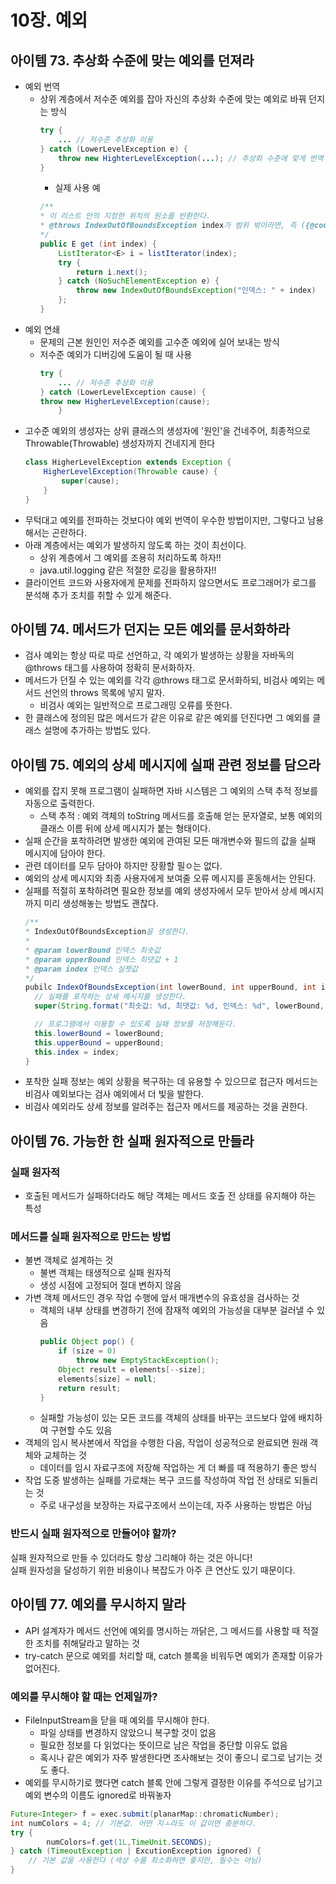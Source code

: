 # 10장. 예외

## 아이템 73. 추상화 수준에 맞는 예외를 던져라
- 예외 번역
  - 상위 계층에서 저수준 예외를 잡아 자신의 추상화 수준에 맞는 예외로 바꿔 던지는 방식
    ```java
    try {
        ... // 저수준 추상화 이용
    } catch (LowerLevelException e) {
        throw new HighterLevelException(...); // 추상화 수준에 맞게 번역
    }
    ```
    - 실제 사용 예
    ```java
    /**
    * 이 리스트 안의 지정한 위치의 원소를 반환한다.
    * @throws IndexOutOfBoundsException index가 범위 밖이라면, 즉 ({@code index < 0 || index >= size()})이면 발생한다.
    */
    public E get (int index) {
        ListIterator<E> i = listIterator(index);
        try {
            return i.next();
        } catch (NoSuchElementException e) {
            throw new IndexOutOfBoundsException("인덱스: " + index)
        };
    }
    ```
- 예외 연쇄
  - 문제의 근본 원인인 저수준 예외를 고수준 예외에 실어 보내는 방식
  - 저수준 예외가 디버깅에 도움이 될 때 사용
    ```java
    try {
        ... // 저수준 추상화 이용
    } catch (LowerLevelException cause) { 
    throw new HigherLevelException(cause);
        }
    ```
- 고수준 예외의 생성자는 상위 클래스의 생성자에 '원인'을 건네주어, 최종적으로 Throwable(Throwable) 생성자까지 건네지게 한다
    ```java
    class HigherLevelException extends Exception {
        HigherLevelException(Throwable cause) {
            super(cause);
        }
    }
    ```
- 무턱대고 예외를 전파하는 것보다야 예외 번역이 우수한 방법이지만, 그렇다고 남용해서는 곤란하다.
- 아래 계층에서는 예외가 발생하지 않도록 하는 것이 최선이다.
  - 상위 계층에서 그 예외를 조용히 처리하도록 하자!!
  - java.util.logging 같은 적절한 로깅을 활용하자!!
- 클라이언트 코드와 사용자에게 문제를 전파하지 않으면서도 프로그래머가 로그를 분석해 추가 조치를 취할 수 있게 해준다.

## 아이템 74. 메서드가 던지는 모든 예외를 문서화하라
- 검사 예외는 항상 따로 따로 선언하고, 각 예외가 발생하는 상황을 자바독의 @throws 태그를 사용하여 정확히 문서화하자.
- 메서드가 던질 수 있는 예외를 각각 @throws 태그로 문서화하되, 비검사 예외는 메서드 선언의 throws 목록에 넣지 말자.
  - 비검사 예외는 일반적으로 프로그래밍 오류를 뜻한다.
- 한 클래스에 정의된 많은 메서드가 같은 이유로 같은 예외를 던진다면 그 예외를 클래스 설명에 추가하는 방법도 있다.

## 아이템 75. 예외의 상세 메시지에 실패 관련 정보를 담으라
- 예외를 잡지 못해 프로그램이 실패하면 자바 시스템은 그 예외의 스택 추적 정보를 자동으로 출력한다.
  - 스택 추적 :  예외 객체의 toString 메서드를 호출해 얻는 문자열로, 보통 예외의 클래스 이름 뒤에 상세 메시지가 붙는 형태이다.
- 실패 순간을 포착하려면 발생한 예외에 관여된 모든 매개변수와 필드의 값을 실패 메시지에 담아야 한다.
- 관련 데이터를 모두 담아야 하지만 장황할 필ㅇ는 없다.
- 예외의 상세 메시지와 최종 사용자에게 보여줄 오류 메시지를 혼동해서는 안된다.
- 실패를 적절히 포착하려면 필요한 정보를 예외 생성자에서 모두 받아서 상세 메시지까지 미리 생성해놓는 방법도 괜찮다.
  ```java
  /**
  * IndexOutOfBoundsException을 생성한다.
  * 
  * @param lowerBound 인덱스 최솟값
  * @param upperBound 인덱스 최댓값 + 1
  * @param index 인덱스 실젯값
  */
  pubilc IndexOfBoundsException(int lowerBound, int upperBound, int index) {
    // 실패를 포착하는 상세 메시지를 생성한다.
    super(String.format("최솟값: %d, 최댓값: %d, 인덱스: %d", lowerBound, upperBound, index));
  
    // 프로그램에서 이용할 수 있도록 실패 정보를 저장해둔다.
    this.lowerBound = lowerBound;
    this.upperBound = upperBound;
    this.index = index;
  }
  ```
- 포착한 실패 정보는 예외 상황을 복구하는 데 유용할 수 있으므로 접근자 메서드는 비검사 예외보다는 검사 예외에서 더 빛을 발한다.
- 비검사 예외라도 상세 정보를 알려주는 접근자 메서드를 제공하는 것을 권한다.

## 아이템 76. 가능한 한 실패 원자적으로 만들라
### 실패 원자적
- 호출된 메서드가 실패하더라도 해당 객체는 메서드 호출 전 상태를 유지해야 하는 특성
### 메서드를 실패 원자적으로 만드는 방법
- 불변 객체로 설계하는 것
   - 불변 객체는 태생적으로 실패 원자적
   - 생성 시점에 고정되어 절대 변하지 않음
- 가변 객체 메서드인 경우 작업 수행에 앞서 매개변수의 유효성을 검사하는 것
   - 객체의 내부 상태를 변경하기 전에 잠재적 예외의 가능성을 대부분 걸러낼 수 있음
     ```java
     public Object pop() {
         if (size = 0)
             throw new EmptyStackException();
         Object result = elements[--size];
         elements[size] = null;
         return result;
     }
     ```
   - 실패할 가능성이 있는 모든 코드를 객체의 상태를 바꾸는 코드보다 앞에 배치하여 구현할 수도 있음
- 객체의 임시 복사본에서 작업을 수행한 다음, 작업이 성공적으로 완료되면 원래 객체와 교체하는 것
   - 데이터를 임시 자료구조에 저장해 작업하는 게 더 빠를 때 적용하기 좋은 방식
- 작업 도중 발생하는 실패를 가로채는 복구 코드를 작성하여 작업 전 상태로 되돌리는 것
  - 주로 내구성을 보장하는 자료구조에서 쓰이는데, 자주 사용하는 방법은 아님
### 반드시 실패 원자적으로 만들어야 할까?
실패 원자적으로 만들 수 있더라도 항상 그리해야 하는 것은 아니다! <br/>
실패 원자성을 달성하기 위한 비용이나 복잡도가 아주 큰 연산도 있기 때문이다.

## 아이템 77. 예외를 무시하지 말라
- API 설계자가 메서드 선언에 예외를 명시하는 까닭은, 그 메서드를 사용할 때 적절한 조치를 취해달라고 말하는 것
- try-catch 문으로 예외를 처리할 때, catch 블록을 비워두면 예외가 존재할 이유가 없어진다.
### 예외를 무시해야 할 때는 언제일까?
- FileInputStream을 닫을 때 예외를 무시해야 한다.
  - 파일 상태를 변경하지 않았으니 복구할 것이 없음
  - 필요한 정보를 다 읽었다는 뜻이므로 남은 작업을 중단할 이유도 없음
  - 혹시나 같은 예외가 자주 발생한다면 조사해보는 것이 좋으니 로그로 남기는 것도 좋다.
- 예외를 무시하기로 했다면 catch 블록 안에 그렇게 결정한 이유를 주석으로 남기고 예외 변수의 이름도 ignored로 바꿔놓자
```java
Future<Integer> f = exec.submit(planarMap::chromaticNumber);
int numColors = 4; // 기본값. 어떤 지ㅗ라도 이 값이면 충분하다.
try {
        numColors=f.get(1L,TimeUnit.SECONDS);
} catch (TimeoutException | ExcutionException ignored) {
    // 기본 값을 사용한다 (색상 수를 최소화하면 좋지만, 필수는 아님)
}
```

